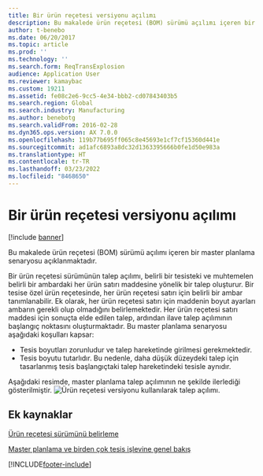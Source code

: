 ```yaml
---
title: Bir ürün reçetesi versiyonu açılımı
description: Bu makalede ürün reçetesi (BOM) sürümü açılımı içeren bir master planlama senaryosu açıklanmaktadır.
author: t-benebo
ms.date: 06/20/2017
ms.topic: article
ms.prod: ''
ms.technology: ''
ms.search.form: ReqTransExplosion
audience: Application User
ms.reviewer: kamaybac
ms.custom: 19211
ms.assetid: fe08c2e6-9cc5-4e34-bbb2-cd07843403b5
ms.search.region: Global
ms.search.industry: Manufacturing
ms.author: benebotg
ms.search.validFrom: 2016-02-28
ms.dyn365.ops.version: AX 7.0.0
ms.openlocfilehash: 119b77b695ff065c8e45693e1cf7cf15360d441e
ms.sourcegitcommit: ad1afc6893a8dc32d1363395666b0fe1d50e983a
ms.translationtype: HT
ms.contentlocale: tr-TR
ms.lasthandoff: 03/23/2022
ms.locfileid: "8468650"
---
```

# <a name="explosion-of-a-bom-version"></a>Bir ürün reçetesi versiyonu açılımı

[!include [banner](../includes/banner.md)]

Bu makalede ürün reçetesi (BOM) sürümü açılımı içeren bir master planlama senaryosu açıklanmaktadır.

Bir ürün reçetesi sürümünün talep açılımı, belirli bir tesisteki ve muhtemelen belirli bir ambardaki her ürün satırı maddesine yönelik bir talep oluşturur. Bir tesise özel ürün reçetesinde, her ürün reçetesi satırı için belirli bir ambar tanımlanabilir. Ek olarak, her ürün reçetesi satırı için maddenin boyut ayarları ambarın gerekli olup olmadığını belirlemektedir. Her ürün reçetesi satırı maddesi için sonuçta elde edilen talep, ardından ilave talep açılımının başlangıç noktasını oluşturmaktadır. Bu master planlama senaryosu aşağıdaki koşulları kapsar:

-   Tesis boyutları zorunludur ve talep hareketinde girilmesi gerekmektedir.
-   Tesis boyutu tutarlıdır. Bu nedenle, daha düşük düzeydeki talep için tasarlanmış tesis başlangıçtaki talep hareketindeki tesisle aynıdır.

Aşağıdaki resimde, master planlama talep açılımının ne şekilde ilerlediği gösterilmiştir. ![Ürün reçetesi versiyonu kullanılarak talep açılımı.](./media/multisitedemandexplosionscenariousingbomversion.gif)

## <a name="additional-resources"></a>Ek kaynaklar

[Ürün reçetesi sürümünü belirleme](master-plan-bom-version-determined.md)

[Master planlama ve birden çok tesis işlevine genel bakış](master-plan-multisite-functionality.md)





[!INCLUDE[footer-include](../../includes/footer-banner.md)]